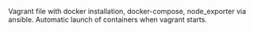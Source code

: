 Vagrant file with docker installation, docker-compose, node_exporter via ansible.
Automatic launch of containers when vagrant starts.
